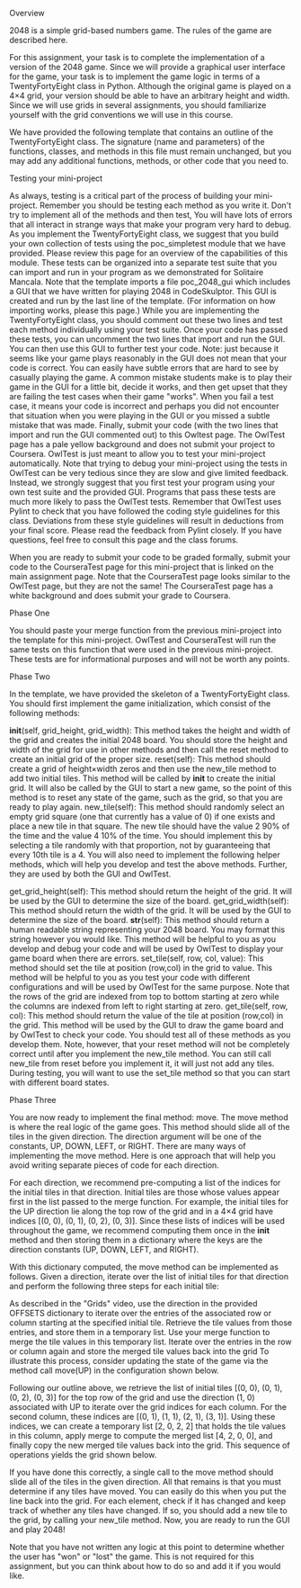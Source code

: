
Overview

2048 is a simple grid-based numbers game. The rules of the game are described here.

For this assignment, your task is to complete the implementation of a version of the 2048 game. Since we will provide a graphical user interface for the game, your task is to implement the game logic in terms of a TwentyFortyEight class in Python. Although the original game is played on a 4×4 grid, your version should be able to have an arbitrary height and width. Since we will use grids in several assignments, you should familiarize yourself with the grid conventions we will use in this course.

We have provided the following template that contains an outline of the TwentyFortyEight class. The signature (name and parameters) of the functions, classes, and methods in this file must remain unchanged, but you may add any additional functions, methods, or other code that you need to.

Testing your mini-project

As always, testing is a critical part of the process of building your mini-project. Remember you should be testing each method as you write it. Don't try to implement all of the methods and then test, You will have lots of errors that all interact in strange ways that make your program very hard to debug.
As you implement the TwentyFortyEight class, we suggest that you build your own collection of tests using the poc_simpletest module that we have provided. Please review this page for an overview of the capabilities of this module. These tests can be organized into a separate test suite that you can import and run in your program as we demonstrated for Solitaire Mancala.
Note that the template imports a file poc_2048_gui which includes a GUI that we have written for playing 2048 in CodeSkulptor. This GUI is created and run by the last line of the template. (For information on how importing works, please this page.) While you are implementing the TwentyFortyEight class, you should comment out these two lines and test each method individually using your test suite. Once your code has passed these tests, you can uncomment the two lines that import and run the GUI. You can then use this GUI to further test your code. Note: just because it seems like your game plays reasonably in the GUI does not mean that your code is correct. You can easily have subtle errors that are hard to see by casually playing the game. A common mistake students make is to play their game in the GUI for a little bit, decide it works, and then get upset that they are failing the test cases when their game "works". When you fail a test case, it means your code is incorrect and perhaps you did not encounter that situation when you were playing in the GUI or you missed a subtle mistake that was made.
Finally, submit your code (with the two lines that import and run the GUI commented out) to this Owltest page. The OwlTest page has a pale yellow background and does not submit your project to Coursera. OwlTest is just meant to allow you to test your mini-project automatically. Note that trying to debug your mini-project using the tests in OwlTest can be very tedious since they are slow and give limited feedback. Instead, we strongly suggest that you first test your program using your own test suite and the provided GUI. Programs that pass these tests are much more likely to pass the OwlTest tests.
Remember that OwlTest uses Pylint to check that you have followed the coding style guidelines for this class. Deviations from these style guidelines will result in deductions from your final score. Please read the feedback from Pylint closely. If you have questions, feel free to consult this page and the class forums.

When you are ready to submit your code to be graded formally, submit your code to the CourseraTest page for this mini-project that is linked on the main assignment page. Note that the CourseraTest page looks similar to the OwlTest page, but they are not the same! The CourseraTest page has a white background and does submit your grade to Coursera.

Phase One

You should paste your merge function from the previous mini-project into the template for this mini-project. OwlTest and CourseraTest will run the same tests on this function that were used in the previous mini-project. These tests are for informational purposes and will not be worth any points.

Phase Two

In the template, we have provided the skeleton of a TwentyFortyEight class. You should first implement the game initialization, which consist of the following methods:

__init__(self, grid_height, grid_width): This method takes the height and width of the grid and creates the initial 2048 board. You should store the height and width of the grid for use in other methods and then call the reset method to create an initial grid of the proper size.
reset(self): This method should create a grid of height×width zeros and then use the new_tile method to add two initial tiles. This method will be called by __init__ to create the initial grid. It will also be called by the GUI to start a new game, so the point of this method is to reset any state of the game, such as the grid, so that you are ready to play again.
new_tile(self): This method should randomly select an empty grid square (one that currently has a value of 0) if one exists and place a new tile in that square. The new tile should have the value 2 90% of the time and the value 4 10% of the time. You should implement this by selecting a tile randomly with that proportion, not by guaranteeing that every 10th tile is a 4.
You will also need to implement the following helper methods, which will help you develop and test the above methods. Further, they are used by both the GUI and OwlTest.

get_grid_height(self): This method should return the height of the grid. It will be used by the GUI to determine the size of the board.
get_grid_width(self): This method should return the width of the grid. It will be used by the GUI to determine the size of the board.
__str__(self): This method should return a human readable string representing your 2048 board. You may format this string however you would like. This method will be helpful to you as you develop and debug your code and will be used by OwlTest to display your game board when there are errors.
set_tile(self, row, col, value): This method should set the tile at position (row,col) in the grid to value. This method will be helpful to you as you test your code with different configurations and will be used by OwlTest for the same purpose. Note that the rows of the grid are indexed from top to bottom starting at zero while the columns are indexed from left to right starting at zero.
get_tile(self, row, col): This method should return the value of the tile at position (row,col) in the grid. This method will be used by the GUI to draw the game board and by OwlTest to check your code.
You should test all of these methods as you develop them. Note, however, that your reset method will not be completely correct until after you implement the new_tile method. You can still call new_tile from reset before you implement it, it will just not add any tiles. During testing, you will want to use the set_tile method so that you can start with different board states.

Phase Three

You are now ready to implement the final method: move. The move method is where the real logic of the game goes. This method should slide all of the tiles in the given direction. The direction argument will be one of the constants, UP, DOWN, LEFT, or RIGHT. There are many ways of implementing the move method. Here is one approach that will help you avoid writing separate pieces of code for each direction.

For each direction, we recommend pre-computing a list of the indices for the initial tiles in that direction. Initial tiles are those whose values appear first in the list passed to the merge function. For example, the initial tiles for the UP direction lie along the top row of the grid and in a 4×4 grid have indices [(0, 0), (0, 1), (0, 2), (0, 3)]. Since these lists of indices will be used throughout the game, we recommend computing them once in the __init__ method and then storing them in a dictionary where the keys are the direction constants (UP, DOWN, LEFT, and RIGHT).

With this dictionary computed, the move method can be implemented as follows. Given a direction, iterate over the list of initial tiles for that direction and perform the following three steps for each initial tile:

As described in the "Grids" video, use the direction in the provided OFFSETS dictionary to iterate over the entries of the associated row or column starting at the specified initial tile. Retrieve the tile values from those entries, and store them in a temporary list.
Use your merge function to merge the tile values in this temporary list.
Iterate over the entries in the row or column again and store the merged tile values back into the grid
To illustrate this process, consider updating the state of the game via the method call move(UP) in the configuration shown below.



Following our outline above, we retrieve the list of initial tiles [(0, 0), (0, 1), (0, 2), (0, 3)] for the top row of the grid and use the direction (1, 0) associated with UP to iterate over the grid indices for each column. For the second column, these indices are [(0, 1), (1, 1), (2, 1), (3, 1)]. Using these indices, we can create a temporary list [2, 0, 2, 2] that holds the tile values in this column, apply merge to compute the merged list [4, 2, 0, 0], and finally copy the new merged tile values back into the grid. This sequence of operations yields the grid shown below.



If you have done this correctly, a single call to the move method should slide all of the tiles in the given direction. All that remains is that you must determine if any tiles have moved. You can easily do this when you put the line back into the grid. For each element, check if it has changed and keep track of whether any tiles have changed. If so, you should add a new tile to the grid, by calling your new_tile method. Now, you are ready to run the GUI and play 2048!

Note that you have not written any logic at this point to determine whether the user has "won" or "lost" the game. This is not required for this assignment, but you can think about how to do so and add it if you would like.

